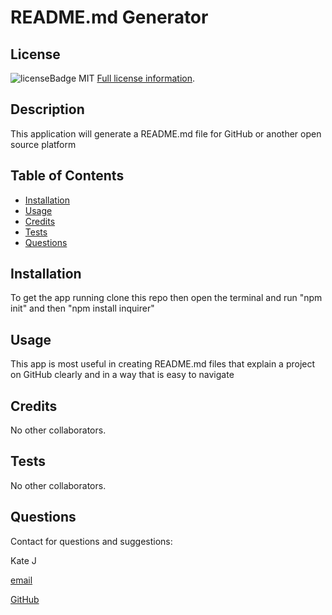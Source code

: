 
  # README.md Generator

  
  ## License
  ![licenseBadge](https://img.shields.io/badge/License-MIT-blue.svg)
  MIT
  [Full license information](https://www.mit.edu/~amini/LICENSE.md).
  
  
  ## Description
  This application will generate a README.md file for GitHub or another open source platform
  
  ## Table of Contents
  
  - [Installation](#installation)
  - [Usage](#usage)
  - [Credits](#credits)
  - [Tests](#tests)
  - [Questions](#contact)
  
  
  <a name="installation"></a>
  ## Installation
  To get the app running clone this repo then open the terminal and run "npm init" and then "npm install inquirer"
  
  <a name="usage"></a>
  ## Usage
  This app is most useful in creating README.md files that explain a project on GitHub clearly and in a way that is easy to navigate
  
  <a name="credits"></a>
  ## Credits
  No other collaborators.

  <a name="tests"></a>
  ## Tests
  No other collaborators.
  
  <a name="contact"></a>
  ## Questions 
  Contact for questions and suggestions: 

  Kate J

  [email](mailto:example@email.com)

  [GitHub](https://github.com/k-g-j)
